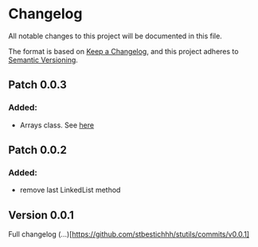 # Changelog

All notable changes to this project will be documented in this file.

The format is based on [Keep a Changelog](https://keepachangelog.com/en/1.1.0/),
and this project adheres to [Semantic Versioning](https://semver.org/spec/v2.0.0.html).

## Patch 0.0.3
### Added:
* Arrays class. See [here](README.md#arrays)

## Patch 0.0.2
### Added:
* remove last LinkedList method

## Version 0.0.1
Full changelog (...)[https://github.com/stbestichhh/stutils/commits/v0.0.1]
